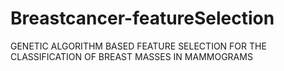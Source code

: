 # Breastcancer-featureSelection
GENETIC ALGORITHM BASED FEATURE SELECTION FOR THE CLASSIFICATION OF BREAST MASSES IN MAMMOGRAMS 
